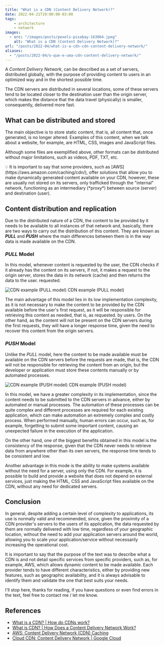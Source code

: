 ```yaml
---
title: "What is a CDN (Content Delivery Network)?"
date: 2022-04-21T19:00:00-03:00
tags:
    - architecture
    - network
images: 
  - src: "/images/posts/pexels-pixabay-163064.jpeg"
    alt: "What is a CDN (Content Delivery Network)?"
url: "/posts/2022-04/what-is-a-cdn-cdn-content-delivery-network/"
aliases:
  - "/posts/2022-04/o-que-e-uma-cdn-content-delivery-network/"
---
```


A *Content Delivery Network*, can be described as a set of servers, distributed globally, with the purpose of providing content to users in an optimized way and in the shortest possible time.

The CDN servers are distributed in several locations, some of these servers tend to be located closer to the destination user than the origin server, which makes the distance that the data travel (physically) is smaller, consequently, delivered more fast.

## What can be distributed and stored

The main objective is to store static content, that is, all content that, once generated, is no longer altered. Examples of this content, when we talk about a website, for example, are HTML, CSS, images and JavaScript files.

Although some files are exemplified above, other formats can be distributed without major limitations, such as videos, PDF, TXT, etc.

<aside>
💡 It is important to say that some providers, such as [AWS](https://aws.amazon.com/caching/cdn/), offer solutions that allow you to make dynamically generated content available on your CDN, however, these are usually not stored on its servers, only trafficked through the "internal" network, functioning as an intermediary (*proxy*) between source (server) and destination (user).
</aside>

## Content distribution and replication

Due to the distributed nature of a CDN, the content to be provided by it needs to be available to all instances of that network and, basically, there are two ways to carry out the distribution of this content. They are known as ***PULL*** and ***PUSH*** where the main differences between them is in the way data is made available on the CDN.

### *PULL* Model

In this model, whenever content is requested by the user, the CDN checks if it already has the content on its servers, if not, it makes a request to the origin server, stores the data in its network (cache) and then returns the data to the user. requested.

![CDN example (PULL model)](/images/posts/20220421-cdn-pull.png#center)
  CDN example (PULL model)

The main advantage of this model lies in its low implementation complexity, as it is not necessary to make the content to be provided by the CDN available before the user's first request, as it will be responsible for retrieving this content as needed, that is, as requested. by users. On the other hand, as the content will not be present on the CDN servers during the first requests, they will have a longer response time, given the need to recover this content from the origin servers.

### *PUSH* Model

Unlike the *PULL* model, here the content to be made available must be available on the CDN servers before the requests are made, that is, the CDN will not be responsible for retrieving the content from an origin, but the developer or application must store these contents manually or by automated processes.

![CDN example (PUSH model)](/images/posts/20220421-cdn-push.png#center)
  CDN example (PUSH model)

In this model, we have a greater complexity in its implementation, since the content needs to be submitted to the CDN servers in advance, either by automated or manual processes. The automation of these processes can be quite complex and different processes are required for each existing application, which can make automation an extremely complex and costly process. When performed manually, human errors can occur, such as, for example, forgetting to submit some important content, causing an unexpected failure in the execution of the application.

On the other hand, one of the biggest benefits obtained in this model is the consistency of the response, given that the CDN never needs to retrieve data from anywhere other than its own servers, the response time tends to be consistent and low.

Another advantage in this mode is the ability to make systems available without the need for a server, using only the CDN. For example, it is possible to build and provide a website that does not depend on external services, just making the HTML, CSS and JavaScript files available on the CDN, without any need for dedicated servers.

## Conclusion

In general, despite adding a certain level of complexity to applications, its use is normally valid and recommended, since, given the proximity of a CDN provider's servers to the users of its application, the data requested by them are normally delivered with low time, regardless of your geographic location, without the need to add your application servers around the world, allowing you to scale your application/service without necessarily increasing the operational cost.

It is important to say that the purpose of the text was to describe what a CDN is and not detail specific services from specific providers, such as, for example, AWS, which allows dynamic content to be made available. Each provider tends to have different characteristics, either by providing new features, such as geographic availability, and it is always advisable to identify them and validate the one that best suits your needs.

I'll stop here, thanks for reading, if you have questions or even find errors in the text, feel free to contact me / let me know.

## References

- [What is a CDN? | How do CDNs work?](https://www.cloudflare.com/en-ca/learning/cdn/what-is-a-cdn/)
- [What is CDN? | How Does a Content Delivery Network Work?](https://www.belugacdn.com/blog/cdn/what-is-cdn/)
- [AWS: Content Delivery Network (CDN) Caching](https://aws.amazon.com/caching/cdn/)
- [Cloud CDN: Content Delivery Network | Google Cloud](https://cloud.google.com/cdn)